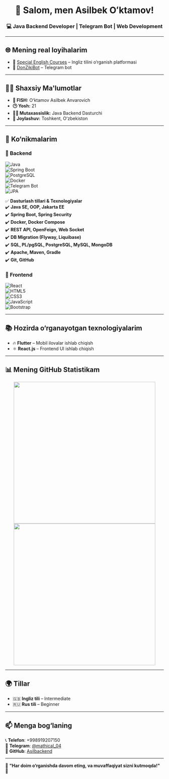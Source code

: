 <h1 align="center">👋 Salom, men Asilbek Oʻktamov!</h1>
<h3 align="center">💻 Java Backend Developer | Telegram Bot | Web Development</h3>

---

## 🌐 **Mening real loyihalarim**  
- 🔗 [Special English Courses](https://specialenglishcourses.com) – Ingliz tilini o‘rganish platformasi  
- 🤖 [DonZikiBot](https://t.me/DonZikibot) – Telegram bot  

---

## 🙍‍♂ **Shaxsiy Ma'lumotlar**  
- **👤 FISH:** Oʻktamov Asilbek Anvarovich  
- **🕑 Yosh:** 21  
- **👨‍💻 Mutaxassislik:** Java Backend Dasturchi  
- **📍 Joylashuv:** Toshkent, Oʻzbekiston  

---

## 🚀 **Ko‘nikmalarim**  
### 🔹 **Backend**  
![Java](https://img.shields.io/badge/Java-ED8B00?style=for-the-badge&logo=java&logoColor=white)  
![Spring Boot](https://img.shields.io/badge/Spring%20Boot-6DB33F?style=for-the-badge&logo=spring-boot&logoColor=white)  
![PostgreSQL](https://img.shields.io/badge/PostgreSQL-316192?style=for-the-badge&logo=postgresql&logoColor=white)  
![Docker](https://img.shields.io/badge/Docker-2496ED?style=for-the-badge&logo=docker&logoColor=white)  
![Telegram Bot](https://img.shields.io/badge/Telegram%20Bot-2CA5E0?style=for-the-badge&logo=telegram&logoColor=white)  
![JPA](https://img.shields.io/badge/JPA-00599C?style=for-the-badge&logo=hibernate&logoColor=white)  

✅ **Dasturlash tillari & Texnologiyalar**  
✔️ **Java SE, OOP, Jakarta EE**  
✔️ **Spring Boot, Spring Security**  
✔️ **Docker, Docker Compose**  
✔️ **REST API, OpenFeign, Web Socket**  
✔️ **DB Migration (Flyway, Liquibase)**  
✔️ **SQL, PL/pgSQL, PostgreSQL, MySQL, MongoDB**  
✔️ **Apache, Maven, Gradle**  
✔️ **Git, GitHub**  

### 🔹 **Frontend**  
![React](https://img.shields.io/badge/React-61DAFB?style=for-the-badge&logo=react&logoColor=white)  
![HTML5](https://img.shields.io/badge/HTML5-E34F26?style=for-the-badge&logo=html5&logoColor=white)  
![CSS3](https://img.shields.io/badge/CSS3-1572B6?style=for-the-badge&logo=css3&logoColor=white)  
![JavaScript](https://img.shields.io/badge/JavaScript-F7DF1E?style=for-the-badge&logo=javascript&logoColor=black)  
![Bootstrap](https://img.shields.io/badge/Bootstrap-563D7C?style=for-the-badge&logo=bootstrap&logoColor=white)  

---

## 📚 **Hozirda o‘rganayotgan texnologiyalarim**  
- 🔥 **Flutter** – Mobil ilovalar ishlab chiqish  
- ⚛ **React.js** – Frontend UI ishlab chiqish  

---

## 📊 **Mening GitHub Statistikam**  
<p align="center">
  <img src="https://github-readme-stats.vercel.app/api?username=Asilbackend&show_icons=true&theme=tokyonight" width="450px">
  <img src="https://github-readme-streak-stats.herokuapp.com/?user=Asilbackend&theme=tokyonight" width="450px">
</p>

---

## 🌍 **Tillar**  
- 🇬🇧 **Ingliz tili** – Intermediate  
- 🇷🇺 **Rus tili** – Beginner  

---

## 📫 **Menga bog‘laning**  
📞 **Telefon**: +998919207150  
📩 **Telegram**: [@mathical_04](https://t.me/mathical_04)  
📂 **GitHub**: [Asilbackend](https://github.com/Asilbackend)  

---

🎯 **"Har doim o‘rganishda davom eting, va muvaffaqiyat sizni kutmoqda!"** 🚀  
